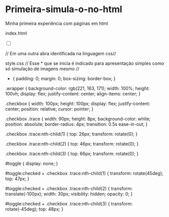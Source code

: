 # Primeira-simula-o-no-html
Minha primeira experiência com páginas em html

index.html 

<!DOCTYPE html>
<html lang="en">
<head>
    <meta charset="UTF-8">
    <meta name="viewport" content="width=device-widt, initial-scale=1.0">
    <link rel="stylesheet" href="style.css">
    <title>Document</title>
</head>
<body>
    <div class="wrapper">
        <div class="checkbox-wrapper">
            <input type="checkbox" id="toggle">
            <label class="checkbox" for="toggle">
                <div class="trace"></div>
                <div class="trace"></div>
                <div class="trace"></div>
            </label>
        </div>
    </div>               
</body>
</html>

// Em uma outra abra identificada na linguagem css//

style.css
// Esse * que se inicia é indicado para apresentação simples como só simulação de imagens mesmo //

* {
    padding: 0;
    margin: 0;
    box-sizing: border-box;
}

.wrapper {
    background-color: rgb(221, 163, 171);
    width: 100%;
    height: 100vh;
    display: flex;
    justify-content: center;
    align-items: center;
}

.checkbox {
    width: 100px;
    height: 100px;
    display: flex;
    justify-content: center;
    position: relative;
    cursor: pointer;
}

.checkbox .trace {
    width: 90px;
    height: 8px;
    background-color: white;
    position: absolute;
    border-radius: 4px;
    transition: 0.5s ease-in-out;
}

.checkbox .trace:nth-child(1) {
    top: 26px;
    transform: rotate(0);
}

.checkbox .trace:nth-child(2) {
    top: 46px;
    transform: rotate(0);
}

.checkbox .trace:nth-child(3) {
    top: 66px;
    transform: rotate(0);
}

#toggle {
    display: none;
}

#toggle:checked + .checkbox .trace:nth-child(1) {
    transform: rotate(45deg);
    top: 47px;
}

#toggle:checked + .checkbox .trace:nth-child(2) {
    transform: translate(-100px);
    width: 30px;
    visibility: hidden;
    opacity: 0;
}

#toggle:checked + .checkbox .trace:nth-child(3) {
    transform: rotate(-45deg);
    top: 48px;
}
